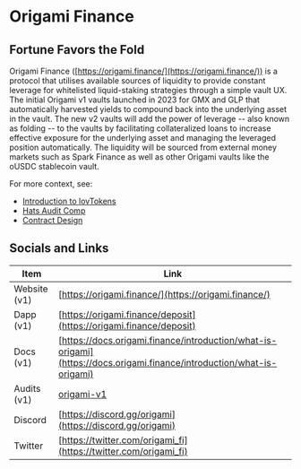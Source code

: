 # Origami Finance

## Fortune Favors the Fold

Origami Finance ([https://origami.finance/](https://origami.finance/)) is a protocol that utilises available sources of liquidity to provide constant leverage for whitelisted liquid-staking strategies through a simple vault UX. The initial Origami v1 vaults launched in 2023 for GMX and GLP that automatically harvested yields to compound back into the underlying asset in the vault. The new v2 vaults will add the power of leverage -- also known as folding -- to the vaults by facilitating collateralized loans to increase effective exposure for the underlying asset and managing the leveraged position automatically. The liquidity will be sourced from external money markets such as Spark Finance as well as other Origami vaults like the oUSDC stablecoin vault.

For more context, see:

* [Introduction to lovTokens](./contents/lovTokenIntro.md)
* [Hats Audit Comp](./contents/OrigamiHatsAuditComp.md)
* [Contract Design](./contents/ContractDesign.md)

## Socials and Links

| Item    | Link                                                             |
| ------- | ---------------------------------------------------------------- |
| Website (v1) | [https://origami.finance/](https://origami.finance/)             |
| Dapp (v1)    | [https://origami.finance/deposit](https://origami.finance/deposit) |
| Docs (v1)    | [https://docs.origami.finance/introduction/what-is-origami](https://docs.origami.finance/introduction/what-is-origami)    |
| Audits (v1) | [origami-v1](../audits/origami-v1/)             |
| Discord | [https://discord.gg/origami](https://discord.gg/origami)         |
| Twitter | [https://twitter.com/origami_fi](https://twitter.com/origami_fi) |
